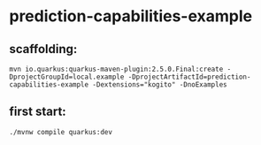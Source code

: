 # prediction-capabilities-example

## scaffolding:
```
mvn io.quarkus:quarkus-maven-plugin:2.5.0.Final:create -DprojectGroupId=local.example -DprojectArtifactId=prediction-capabilities-example -Dextensions="kogito" -DnoExamples
```
## first start:
```
./mvnw compile quarkus:dev
```
